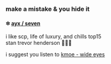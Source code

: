 ### make a mistake & you hide it

#### <p>✲ <ins>ayx / seven</ins>
i like scp, life of luxury, and chills top15<br>
stan trevor henderson 🛐🛐🛐</p>
<p>i suggest you listen to <a href="https://soundcloud.com/kmoethekid/wideeyes">kmoe - wide eyes</a></p>
<!--
**7valv/7valv** is a ✨ _special_ ✨ repository because its `README.md` (this file) appears on your GitHub profile.-->
